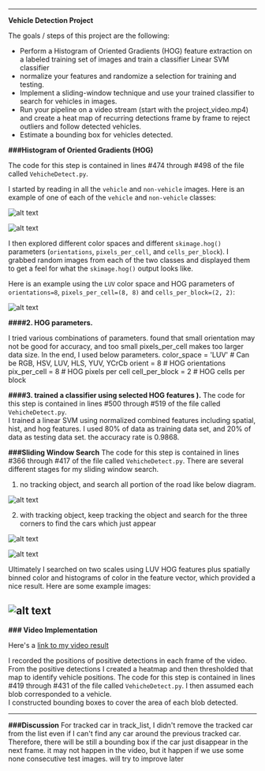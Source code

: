 

---

**Vehicle Detection Project**

The goals / steps of this project are the following:

* Perform a Histogram of Oriented Gradients (HOG) feature extraction on a labeled training set of images and train a classifier Linear SVM classifier
*  normalize your features and randomize a selection for training and testing.
* Implement a sliding-window technique and use your trained classifier to search for vehicles in images.
* Run your pipeline on a video stream (start with the project_video.mp4) and create a heat map of recurring detections frame by frame to reject outliers and follow detected vehicles.
* Estimate a bounding box for vehicles detected.

[//]: # (Image References)
[image1]: ./output_images/car_1.png
[image1_1]: ./output_images/notcar_1.png
[image2]: ./output_images/car_1_hig.png
[image3]: ./output_images/sliding_w_step1.png
[image4]: ./output_images/sliding_w_step2.png
[image4_1]: ./output_images/sliding_w_step3.png
[image4_2]: ./output_images/window_boxes.png
[image5]: ./output_images/bboxes_and_heat.png
[image6]: ./output_images/labels_map.png
[image7]: ./output_images/output_bboxes.png
[video1]: ./project_video.mp4


**###Histogram of Oriented Gradients (HOG)**

The code for this step is contained in lines #474 through #498 of the file called `VehicheDetect.py`.  

I started by reading in all the `vehicle` and `non-vehicle` images.  Here is an example of one of each of the `vehicle` and `non-vehicle` classes:

![alt text][image1]

![alt text][image1_1]

I then explored different color spaces and different `skimage.hog()` parameters (`orientations`, `pixels_per_cell`, and `cells_per_block`).  I grabbed random images from each of the two classes and displayed them to get a feel for what the `skimage.hog()` output looks like.

Here is an example using the `LUV` color space and HOG parameters of `orientations=8`, `pixels_per_cell=(8, 8)` and `cells_per_block=(2, 2)`:


![alt text][image2]

**####2.  HOG parameters.**

I tried various combinations of parameters. found that small orientation may not be good for accuracy, and too small pixels_per_cell makes too larger data size.
In the end, I used below parameters.
color_space = 'LUV' # Can be RGB, HSV, LUV, HLS, YUV, YCrCb
orient = 8  # HOG orientations
pix_per_cell = 8 # HOG pixels per cell
cell_per_block = 2 # HOG cells per block

**####3.  trained a classifier using  selected HOG features ).**
The code for this step is contained in lines #500 through #519 of the file called `VehicheDetect.py`.  
I trained a linear SVM using normalized combined features including spatial, hist, and hog features. I used 80% of data as training data set, and 20% of data as testing data set.
the accuracy rate is  0.9868.

**###Sliding Window Search**
The code for this step is contained in lines #366 through #417 of the file called `VehicheDetect.py`. 
There are several different stages for my sliding window search.

1. no tracking object, and search all portion of the road like below diagram.

![alt text][image3]

2. with tracking object, keep tracking the object  and search for the three corners to find the cars which just appear 

![alt text][image4]

![alt text][image4_1]


Ultimately I searched on two scales using LUV HOG features plus spatially binned color and histograms of color in the feature vector, which provided a nice result.  Here are some example images:

![alt text][image4_2]
---

**### Video Implementation**

Here's a [link to my video result](./project_video_output.avi)


I recorded the positions of positive detections in each frame of the video.  
From the positive detections I created a heatmap and then thresholded that map to identify vehicle positions.
The code for this step is contained in lines #419 through #431 of the file called `VehicheDetect.py`.
I then assumed each blob corresponded to a vehicle.  
I constructed bounding boxes to cover the area of each blob detected.  


---

**###Discussion**
For tracked car in track_list, I didn't remove the tracked car from the list even if I can't find any car around the previous tracked car. Therefore, there will be still a bounding box if the car just disappear in the next frame.
it may not happen in the video, but it happen if we use some none consecutive test images.
will try to improve later

 

